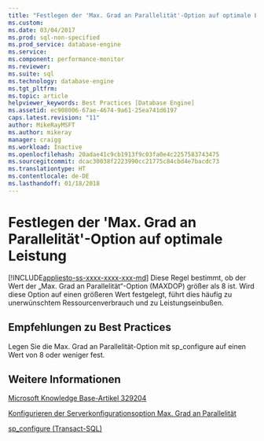 ```yaml
---
title: "Festlegen der 'Max. Grad an Parallelität'-Option auf optimale Leistung | Microsoft-Dokumentation"
ms.custom: 
ms.date: 03/04/2017
ms.prod: sql-non-specified
ms.prod_service: database-engine
ms.service: 
ms.component: performance-monitor
ms.reviewer: 
ms.suite: sql
ms.technology: database-engine
ms.tgt_pltfrm: 
ms.topic: article
helpviewer_keywords: Best Practices [Database Engine]
ms.assetid: ec908006-67ae-4674-9a61-25ea741d6197
caps.latest.revision: "11"
author: MikeRayMSFT
ms.author: mikeray
manager: craigg
ms.workload: Inactive
ms.openlocfilehash: 20adae41c9cb1913f9c03fa0e4c2257583743475
ms.sourcegitcommit: dcac30038f2223990cc21775c84cbd4e7bacdc73
ms.translationtype: HT
ms.contentlocale: de-DE
ms.lasthandoff: 01/18/2018
---
```

# <a name="set-the-max-degree-of-parallelism-option-for-optimal-performance"></a>Festlegen der 'Max. Grad an Parallelität'-Option auf optimale Leistung
[!INCLUDE[appliesto-ss-xxxx-xxxx-xxx-md](../../includes/appliesto-ss-xxxx-xxxx-xxx-md.md)] Diese Regel bestimmt, ob der Wert der „Max. Grad an Parallelität“-Option (MAXDOP) größer als 8 ist. Wird diese Option auf einen größeren Wert festgelegt, führt dies häufig zu unerwünschtem Ressourcenverbrauch und zu Leistungseinbußen.  
  
## <a name="best-practices-recommendations"></a>Empfehlungen zu Best Practices  
 Legen Sie die Max. Grad an Parallelität-Option mit sp_configure auf einen Wert von 8 oder weniger fest.  
  
## <a name="for-more-information"></a>Weitere Informationen  
 [Microsoft Knowledge Base-Artikel 329204](http://go.microsoft.com/fwlink/?linkid=117786)  
  
 [Konfigurieren der Serverkonfigurationsoption Max. Grad an Parallelität](../../database-engine/configure-windows/configure-the-max-degree-of-parallelism-server-configuration-option.md)  
  
 [sp_configure &#40;Transact-SQL&#41;](../../relational-databases/system-stored-procedures/sp-configure-transact-sql.md)  
  
  
